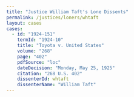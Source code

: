 ```yaml
---
title: "Justice William Taft's Lone Dissents"
permalink: /justices/loners/whtaft
layout: cases
cases:
  - id: "1924-151"
    termId: "1924-10"
    title: "Toyota v. United States"
    volume: "268"
    page: "402"
    pdfSource: "loc"
    dateDecision: "Monday, May 25, 1925"
    citation: "268 U.S. 402"
    dissenterId: whtaft
    dissenterName: "William Taft"
---
```


